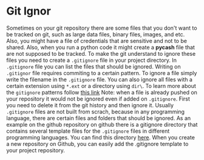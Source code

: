 # Git Ignor
Sometimes on your git repository there are some files that you don't want to be tracked on git, such as large data files, binary files, images, and etc. Also, you might have a file of credentials that are sensitive and not to be shared. Also, when you run a python code it might create a __pycash__ file that are not supposed to be tracked. To make the git understand to ignore these files you need to create a `.gitignore` file in your project directory.
In `.gitignore` file you can list the files that should be ignored.
Writing on `.gitignor` file requires commiting to a certain pattern. To ignore a file simply write the filename in the `.gitignore` file. You can also ignore all files with a certain extension using `*.ext` or a directory using `dir\`. To learn more about the `gitignore` patterns follow [this link](https://www.atlassian.com/git/tutorials/saving-changes/gitignore)
Note: when a file is already pushed on your repository it would not be ignored even if added on `.gitignore`. First you need to delete it from the git history and then ignore it.
Usually `.gitignore` files are not built from scrach, because in any programming language, there are certain files and folders that should be ignored. As an example on the github repository on github there is a gitignore directory that contains several template files for the `.gitignore` files in different programming languages. You can find this directory [here](https://github.com/github/gitignore). When you create a new repository on Github, you can easily add the .gitignore template to your project repository.